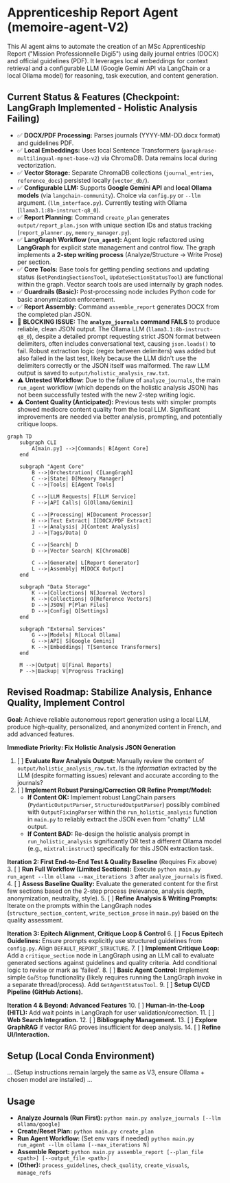 # Apprenticeship Report Agent (memoire-agent-V2)

This AI agent aims to automate the creation of an MSc Apprenticeship Report ("Mission Professionnelle Digi5") using daily journal entries (DOCX) and official guidelines (PDF). It leverages local embeddings for context retrieval and a configurable LLM (Google Gemini API via LangChain or a local Ollama model) for reasoning, task execution, and content generation.

## Current Status & Features (Checkpoint: LangGraph Implemented - Holistic Analysis Failing)

*   ✅ **DOCX/PDF Processing:** Parses journals (YYYY-MM-DD.docx format) and guidelines PDF.
*   ✅ **Local Embeddings:** Uses local Sentence Transformers (`paraphrase-multilingual-mpnet-base-v2`) via ChromaDB. Data remains local during vectorization.
*   ✅ **Vector Storage:** Separate ChromaDB collections (`journal_entries`, `reference_docs`) persisted locally (`vector_db/`).
*   ✅ **Configurable LLM:** Supports **Google Gemini API** and **local Ollama models** (via `langchain-community`). Choice via `config.py` or `--llm` argument. (`llm_interface.py`). Currently testing with Ollama (`llama3.1:8b-instruct-q8_0`).
*   ✅ **Report Planning:** Command `create_plan` generates `output/report_plan.json` with unique section IDs and status tracking (`report_planner.py`, `memory_manager.py`).
*   ✅ **LangGraph Workflow (`run_agent`):** Agent logic refactored using **LangGraph** for explicit state management and control flow. The graph implements a **2-step writing process** (Analyze/Structure -> Write Prose) per section.
*   ✅ **Core Tools:** Base tools for getting pending sections and updating status (`GetPendingSectionsTool`, `UpdateSectionStatusTool`) are functional within the graph. Vector search tools are used internally by graph nodes.
*   ✅ **Guardrails (Basic):** Post-processing node includes Python code for basic anonymization enforcement.
*   ✅ **Report Assembly:** Command `assemble_report` generates DOCX from the completed plan JSON.
*   🔴 **BLOCKING ISSUE:** The **`analyze_journals` command FAILS** to produce reliable, clean JSON output. The Ollama LLM (`llama3.1:8b-instruct-q8_0`), despite a detailed prompt requesting strict JSON format between delimiters, often includes conversational text, causing `json.loads()` to fail. Robust extraction logic (regex between delimiters) was added but also failed in the last test, likely because the LLM didn't use the delimiters correctly or the JSON itself was malformed. The raw LLM output is saved to `output/holistic_analysis_raw.txt`.
*   ⚠️ **Untested Workflow:** Due to the failure of `analyze_journals`, the main `run_agent` workflow (which depends on the holistic analysis JSON) has not been successfully tested with the new 2-step writing logic.
*   ⚠️ **Content Quality (Anticipated):** Previous tests with simpler prompts showed mediocre content quality from the local LLM. Significant improvements are needed via better analysis, prompting, and potentially critique loops.

```mermaid
graph TD
    subgraph CLI
        A[main.py] -->|Commands| B[Agent Core]
    end
    
    subgraph "Agent Core"
        B -->|Orchestration| C[LangGraph]
        C -->|State| D[Memory Manager]
        C -->|Tools| E[Agent Tools]
        
        C -->|LLM Requests| F[LLM Service]
        F -->|API Calls| G[Ollama/Gemini]
        
        C -->|Processing| H[Document Processor]
        H -->|Text Extract| I[DOCX/PDF Extract]
        I -->|Analysis| J[Content Analysis]
        J -->|Tags/Data| D
        
        C -->|Search| D
        D -->|Vector Search| K[ChromaDB]
        
        C -->|Generate| L[Report Generator]
        L -->|Assembly| M[DOCX Output]
    end
    
    subgraph "Data Storage"
        K -->|Collections| N[Journal Vectors]
        K -->|Collections| O[Reference Vectors]
        D -->|JSON| P[Plan Files]
        D -->|Config| Q[Settings]
    end
    
    subgraph "External Services"
        G -->|Models| R[Local Ollama]
        G -->|API| S[Google Gemini]
        K -->|Embeddings| T[Sentence Transformers]
    end
    
    M -->|Output| U[Final Reports]
    P -->|Backup| V[Progress Tracking]
```
## Revised Roadmap: Stabilize Analysis, Enhance Quality, Implement Control
**Goal:** Achieve reliable autonomous report generation using a local LLM, produce high-quality, personalized, and anonymized content in French, and add advanced features.

**Immediate Priority: Fix Holistic Analysis JSON Generation**
1.  [ ] **Evaluate Raw Analysis Output:** Manually review the content of `output/holistic_analysis_raw.txt`. Is the *information* extracted by the LLM (despite formatting issues) relevant and accurate according to the journals?
2.  [ ] **Implement Robust Parsing/Correction OR Refine Prompt/Model:**
    *   **If Content OK:** Implement robust LangChain parsers (`PydanticOutputParser`, `StructuredOutputParser`) possibly combined with `OutputFixingParser` within the `run_holistic_analysis` function in `main.py` to reliably extract the JSON even from "chatty" LLM output.
    *   **If Content BAD:** Re-design the holistic analysis prompt in `run_holistic_analysis` significantly OR test a different Ollama model (e.g., `mixtral:instruct`) specifically for this JSON extraction task.

**Iteration 2: First End-to-End Test & Quality Baseline** (Requires Fix above)
3.  [ ] **Run Full Workflow (Limited Sections):** Execute `python main.py run_agent --llm ollama --max_iterations 3` after `analyze_journals` is fixed.
4.  [ ] **Assess Baseline Quality:** Evaluate the generated content for the first few sections based on the 2-step process (relevance, analysis depth, anonymization, neutrality, style).
5.  [ ] **Refine Analysis & Writing Prompts:** Iterate on the prompts within the LangGraph nodes (`structure_section_content`, `write_section_prose` in `main.py`) based on the quality assessment.

**Iteration 3: Epitech Alignment, Critique Loop & Control**
6.  [ ] **Focus Epitech Guidelines:** Ensure prompts explicitly use structured guidelines from `config.py`. Align `DEFAULT_REPORT_STRUCTURE`.
7.  [ ] **Implement Critique Loop:** Add a `critique_section` node in LangGraph using an LLM call to evaluate generated sections against guidelines and quality criteria. Add conditional logic to revise or mark as 'failed'.
8.  [ ] **Basic Agent Control:** Implement simple `Go`/`Stop` functionality (likely requires running the LangGraph invoke in a separate thread/process). Add `GetAgentStatusTool`.
9.  [ ] **Setup CI/CD Pipeline (GitHub Actions).**

**Iteration 4 & Beyond: Advanced Features**
10. [ ] **Human-in-the-Loop (HITL):** Add wait points in LangGraph for user validation/correction.
11. [ ] **Web Search Integration.**
12. [ ] **Bibliography Management.**
13. [ ] **Explore GraphRAG** if vector RAG proves insufficient for deep analysis.
14. [ ] **Refine UI/Interaction.**

## Setup (Local Conda Environment)
... (Setup instructions remain largely the same as V3, ensure Ollama + chosen model are installed) ...

## Usage
*   **Analyze Journals (Run First):** `python main.py analyze_journals [--llm ollama/google]`
*   **Create/Reset Plan:** `python main.py create_plan`
*   **Run Agent Workflow:** (Set env vars if needed) `python main.py run_agent --llm ollama [--max_iterations N]`
*   **Assemble Report:** `python main.py assemble_report [--plan_file <path>] [--output_file <path>]`
*   **(Other):** `process_guidelines`, `check_quality`, `create_visuals`, `manage_refs`
